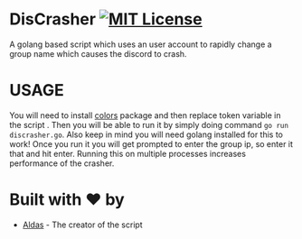 # DisCrasher [![MIT License](https://img.shields.io/badge/LICENSE-MIT-brightgreen?style=for-the-badge)](https://github.com/AXDZ/LOOKIP/blob/master/LICENSE)
A golang based script which uses an user account to rapidly change a group name which causes the discord to crash.

# USAGE
You will need to install [colors](https://github.com/fatih/color) package and then replace token variable in the script
. Then you will be able to run it by simply doing command ```go run discrasher.go```. Also keep in mind you will need golang installed for this to work! Once you run it you will get prompted to enter the group ip, so enter it that and hit enter. Running this on multiple processes increases performance of the crasher.

# Built with ❤️ by

* [Aldas](https://github.com/AXDZ) - The creator of the script
